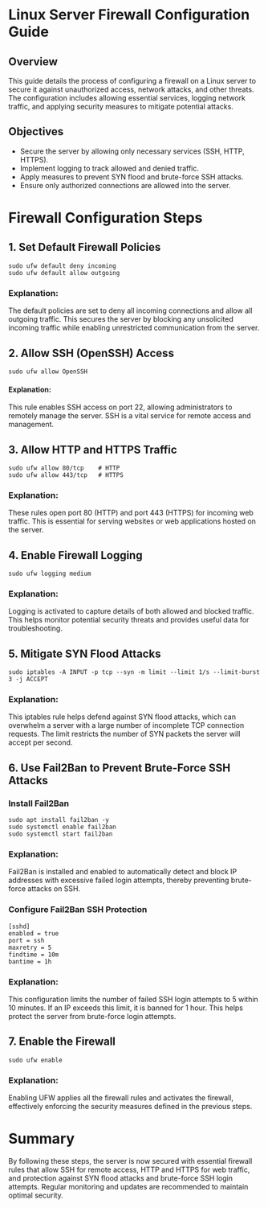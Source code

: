 # Linux Server Firewall Configuration Guide
## Overview
This guide details the process of configuring a firewall on a Linux server to secure it against unauthorized access, network attacks, and other threats. The configuration includes allowing essential services, logging network traffic, and applying security measures to mitigate potential attacks.

## Objectives
- Secure the server by allowing only necessary services (SSH, HTTP, HTTPS).
- Implement logging to track allowed and denied traffic.
- Apply measures to prevent SYN flood and brute-force SSH attacks.
- Ensure only authorized connections are allowed into the server.

# Firewall Configuration Steps
## 1. Set Default Firewall Policies

```
sudo ufw default deny incoming
sudo ufw default allow outgoing
```
### Explanation:
The default policies are set to deny all incoming connections and allow all outgoing traffic. This secures the server by blocking any unsolicited incoming traffic while enabling unrestricted communication from the server.

## 2. Allow SSH (OpenSSH) Access
```
sudo ufw allow OpenSSH
```
#### Explanation:
This rule enables SSH access on port 22, allowing administrators to remotely manage the server. SSH is a vital service for remote access and management.

## 3. Allow HTTP and HTTPS Traffic
```
sudo ufw allow 80/tcp    # HTTP
sudo ufw allow 443/tcp   # HTTPS
```
### Explanation:
These rules open port 80 (HTTP) and port 443 (HTTPS) for incoming web traffic. This is essential for serving websites or web applications hosted on the server.

## 4. Enable Firewall Logging
```
sudo ufw logging medium
```
### Explanation:
Logging is activated to capture details of both allowed and blocked traffic. This helps monitor potential security threats and provides useful data for troubleshooting.

## 5. Mitigate SYN Flood Attacks
```
sudo iptables -A INPUT -p tcp --syn -m limit --limit 1/s --limit-burst 3 -j ACCEPT
```
### Explanation:
This iptables rule helps defend against SYN flood attacks, which can overwhelm a server with a large number of incomplete TCP connection requests. The limit restricts the number of SYN packets the server will accept per second.

## 6. Use Fail2Ban to Prevent Brute-Force SSH Attacks

### Install Fail2Ban
```
sudo apt install fail2ban -y
sudo systemctl enable fail2ban
sudo systemctl start fail2ban
```
### Explanation:
Fail2Ban is installed and enabled to automatically detect and block IP addresses with excessive failed login attempts, thereby preventing brute-force attacks on SSH.

### Configure Fail2Ban SSH Protection
```
[sshd]
enabled = true
port = ssh
maxretry = 5
findtime = 10m
bantime = 1h
```
### Explanation:
This configuration limits the number of failed SSH login attempts to 5 within 10 minutes. If an IP exceeds this limit, it is banned for 1 hour. This helps protect the server from brute-force login attempts.

## 7. Enable the Firewall
```
sudo ufw enable
```
### Explanation:
Enabling UFW applies all the firewall rules and activates the firewall, effectively enforcing the security measures defined in the previous steps.

# Summary
By following these steps, the server is now secured with essential firewall rules that allow SSH for remote access, HTTP and HTTPS for web traffic, and protection against SYN flood attacks and brute-force SSH login attempts. Regular monitoring and updates are recommended to maintain optimal security.





































































